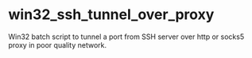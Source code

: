 # win32_ssh_tunnel_over_proxy
Win32 batch script to tunnel a port from SSH server over http or socks5 proxy in poor quality network.
